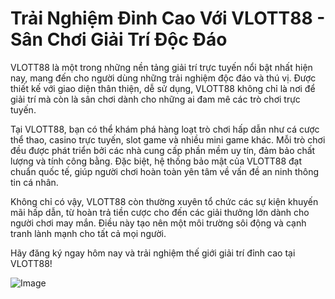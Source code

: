 # Trải Nghiệm Đỉnh Cao Với VLOTT88 - Sân Chơi Giải Trí Độc Đáo

VLOTT88 là một trong những nền tảng giải trí trực tuyến nổi bật nhất hiện nay, mang đến cho người dùng những trải nghiệm độc đáo và thú vị. Được thiết kế với giao diện thân thiện, dễ sử dụng, VLOTT88 không chỉ là nơi để giải trí mà còn là sân chơi dành cho những ai đam mê các trò chơi trực tuyến.

Tại VLOTT88, bạn có thể khám phá hàng loạt trò chơi hấp dẫn như cá cược thể thao, casino trực tuyến, slot game và nhiều mini game khác. Mỗi trò chơi đều được phát triển bởi các nhà cung cấp phần mềm uy tín, đảm bảo chất lượng và tính công bằng. Đặc biệt, hệ thống bảo mật của VLOTT88 đạt chuẩn quốc tế, giúp người chơi hoàn toàn yên tâm về vấn đề an ninh thông tin cá nhân.

Không chỉ có vậy, VLOTT88 còn thường xuyên tổ chức các sự kiện khuyến mãi hấp dẫn, từ hoàn trả tiền cược cho đến các giải thưởng lớn dành cho người chơi may mắn. Điều này tạo nên một môi trường sôi động và cạnh tranh lành mạnh cho tất cả mọi người.

Hãy đăng ký ngay hôm nay và trải nghiệm thế giới giải trí đỉnh cao tại VLOTT88!  

![Image](https://github.com/user-attachments/assets/bd51ea9f-0666-407b-a7a7-98ead6de688c)